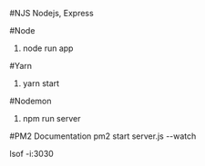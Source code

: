 #NJS
Nodejs, Express

#Node
1. node run app

#Yarn
1. yarn start

#Nodemon
1. npm run server


#PM2 Documentation
pm2 start server.js --watch

lsof -i:3030